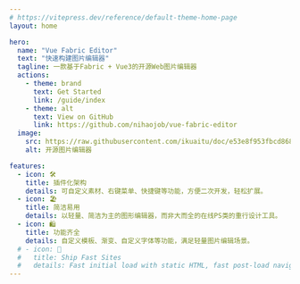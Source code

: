 ```yaml
---
# https://vitepress.dev/reference/default-theme-home-page
layout: home

hero:
  name: "Vue Fabric Editor"
  text: "快速构建图片编辑器"
  tagline: 一款基于Fabric + Vue3的开源Web图片编辑器
  actions:
    - theme: brand
      text: Get Started
      link: /guide/index
    - theme: alt
      text: View on GitHub
      link: https://github.com/nihaojob/vue-fabric-editor
  image:
    src: https://raw.githubusercontent.com/ikuaitu/doc/e53e8f953fbcd86855104d00224e03ddb5780f4c/public/icon.svg
    alt: 开源图片编辑器

features:
  - icon: 🛠️
    title: 插件化架构
    details: 可自定义素材、右键菜单、快捷键等功能，方便二次开发，轻松扩展。
  - icon: 🏖️
    title: 简洁易用
    details: 以轻量、简洁为主的图形编辑器，而非大而全的在线PS类的重行设计工具。
  - icon: 🛍️
    title: 功能齐全
    details: 自定义模板、渐变、自定义字体等功能，满足轻量图片编辑场景。
  # - icon: 🚀
  #   title: Ship Fast Sites
  #   details: Fast initial load with static HTML, fast post-load navigation with client-side routing.
---
```



<style>
:root {
  --vp-home-hero-name-color: transparent;
  --vp-home-hero-name-background: -webkit-linear-gradient(120deg, #bd34fe 30%, #41d1ff);

  --vp-home-hero-image-background-image: linear-gradient(-45deg, #bd34fe 50%, #47caff 50%);
  --vp-home-hero-image-filter: blur(44px);
}

.icon{
  font-size: 30px;
}

@media (min-width: 640px) {
  :root {
    --vp-home-hero-image-filter: blur(56px);
  }
}

@media (min-width: 960px) {
  :root {
    --vp-home-hero-image-filter: blur(68px);
  }
}
</style>